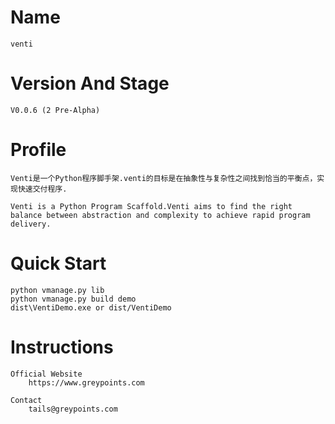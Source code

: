 # Name

    venti

# Version And Stage

    V0.0.6 (2 Pre-Alpha)

# Profile

    Venti是一个Python程序脚手架.venti的目标是在抽象性与复杂性之间找到恰当的平衡点，实现快速交付程序.

    Venti is a Python Program Scaffold.Venti aims to find the right balance between abstraction and complexity to achieve rapid program delivery.

# Quick Start

    python vmanage.py lib
    python vmanage.py build demo
    dist\VentiDemo.exe or dist/VentiDemo

# Instructions

    Official Website
        https://www.greypoints.com

    Contact
        tails@greypoints.com
